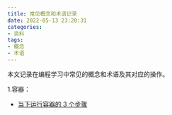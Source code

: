 ```yaml
---
title: 常见概念和术语记录
date: 2022-05-13 23:20:31
categories:
- 资料
tags:
- 概念
- 术语
---
```


本文记录在编程学习中常见的概念和术语及其对应的操作。

<!--more-->

1.容器：

- [当下运行容器的 3 个步骤](https://linux.cn/article-14584-1.html?utm_source=qqmail&utm_medium=qqmail)

</br>

